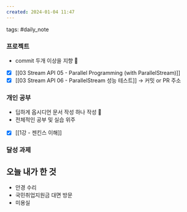 ```yaml
---  
created: 2024-01-04 11:47  
---  
```

tags: #daily_note  
  

### 프로젝트
- commit 두개 이상을 지향 🤟
- [x] [[03 Stream API 05 - Parallel Programming (with ParallelStream)]]
- [x] [[03 Stream API 06 - ParallelStream 성능 테스트]]
-> 커밋 or PR 주소

### 개인 공부
- 딥하게 옵시디언 문서 작성 하나 작성 🧐
- 전체적인 공부 및 실습 위주
- [x] [[1강 - 젠킨스 이해]]

### 달성 과제

## 오늘 내가 한 것

- 안경 수리
- 국민취업지원금 대면 방문
- 미용실

